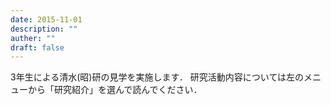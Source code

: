 ```yaml
---
date: 2015-11-01
description: ""
auther: ""
draft: false
---
```

3年生による清水(昭)研の見学を実施します． 研究活動内容については左のメニューから「研究紹介」を選んで読んでください．
